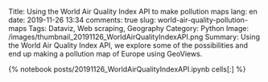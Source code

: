 ﻿Title: Using the World Air Quality Index API to make pollution maps
lang: en
date: 2019-11-26 13:34
comments: true
slug: world-air-quality-pollution-maps
Tags: Dataviz, Web scraping, Geography
Category: Python
Image: /images/thumbnail_20191126_WorldAirQualityIndexAPI.png
Summary: Using the World Air Quality Index API, we explore some of the possibilities and end up making a pollution map of Europe using GeoViews.

{% notebook posts/20191126_WorldAirQualityIndexAPI.ipynb cells[:] %}
